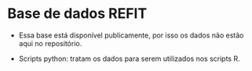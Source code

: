 # Base de dados REFIT

- Essa base está disponível publicamente, por isso os dados não estão aqui no repositório.

- Scripts python: tratam os dados para serem utilizados nos scripts R.


